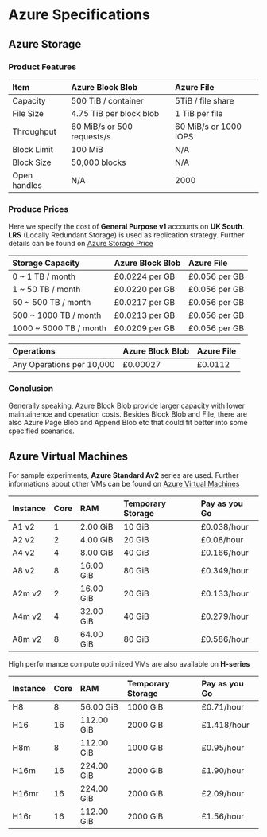 # Azure Specifications
## Azure Storage
### Product Features
| Item | Azure Block Blob | Azure File |
| :------------- |:-------------| :-----|
| Capacity | 500 TiB / container | 5TiB / file share |
| File Size | 4.75 TiB per block blob | 1 TiB per file |
| Throughput | 60 MiB/s or 500 requests/s | 60 MiB/s or 1000 IOPS  |
| Block Limit | 100 MiB | N/A |
| Block Size | 50,000 blocks | N/A |
| Open handles | N/A | 2000 |

### Produce Prices
Here we specify the cost of **General Purpose v1** accounts on **UK South**. **LRS** (Locally Redundant Storage) is used as replication strategy. Further details can be found on [Azure Storage Price](https://azure.microsoft.com/en-us/pricing/details/storage/blobs/)


| Storage Capacity | Azure Block Blob | Azure File |
| :------ | :-------| :-------|
| 0 ~ 1 TB / month | £0.0224 per GB | £0.056 per GB |
| 1 ~ 50 TB / month |  £0.0220 per GB | £0.056 per GB |
| 50 ~ 500 TB / month |  £0.0217 per GB | £0.056 per GB |
| 500 ~ 1000 TB / month |  £0.0213 per GB | £0.056 per GB |
| 1000 ~ 5000 TB / month |  £0.0209 per GB | £0.056 per GB |

| Operations | Azure Block Blob | Azure File |
| :------ | :-------| :-------|
| Any Operations per 10,000 | £0.00027 | £0.0112 |

### Conclusion
Generally speaking, Azure Block Blob provide larger capacity with lower maintainence and operation costs. Besides Block Blob and File, there are also Azure Page Blob and Append Blob etc that could fit better into some specified scenarios.

## Azure Virtual Machines
For sample experiments, **Azure Standard Av2** series are used. Further informations about other VMs can be found on [Azure Virtual Machines](https://azure.microsoft.com/en-us/pricing/details/virtual-machines/linux/)

| Instance | Core | RAM | Temporary Storage | Pay as you Go |
| :----- | :----- | :----- | :----- | :----- |
|  A1 v2 | 1 |  2.00 GiB | 10 GiB | £0.038/hour |
|  A2 v2 | 2 |  4.00 GiB | 20 GiB |  £0.08/hour |
|  A4 v2 | 4 |  8.00 GiB | 40 GiB | £0.166/hour |
|  A8 v2 | 8 | 16.00 GiB | 80 GiB | £0.349/hour |
| A2m v2 | 2 | 16.00 GiB | 20 GiB | £0.133/hour |
| A4m v2 | 4 | 32.00 GiB | 40 GiB | £0.279/hour |
| A8m v2 | 8 | 64.00 GiB | 80 GiB | £0.586/hour |

High performance compute optimized VMs are also available on **H-series**

| Instance | Core | RAM | Temporary Storage | Pay as you Go |
| :----- | :----- | :----- | :----- | :----- | 
|    H8 |  8 |  56.00 GiB | 1000 GiB |  £0.71/hour |
|   H16 | 16 | 112.00 GiB | 2000 GiB | £1.418/hour |
|   H8m |  8 | 112.00 GiB | 1000 GiB |  £0.95/hour |
|  H16m | 16 | 224.00 GiB | 2000 GiB |  £1.90/hour |
| H16mr | 16 | 224.00 GiB | 2000 GiB |  £2.09/hour |
|  H16r | 16 | 112.00 GiB | 2000 GiB |  £1.56/hour |
